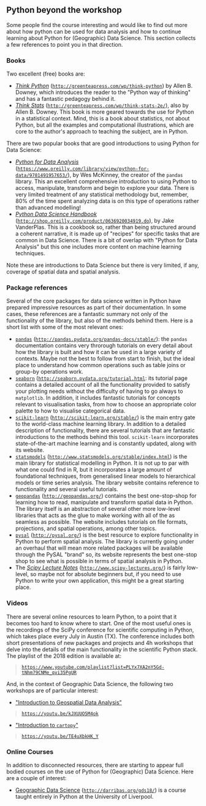 ## Python beyond the workshop

Some people find the course interesting and would like to find out more about
how python can be used for data analysis and how to continue learning about
Python for (Geographic) Data Science. This section collects a few references
to point you in that direction.

### Books

Two excellent (free) books are:

- [*Think Python*](http://greenteapress.com/wp/think-python/) 
  ([`http://greenteapress.com/wp/think-python`](http://greenteapress.com/wp/think-python)) 
  by Allen B. Downey,
  which introduces the reader to the "Python way of thinking" and has a
  fantastic pedagogy behind it.
- [*Think Stats*](http://greenteapress.com/wp/think-stats-2e/) 
  ([`http://greenteapress.com/wp/think-stats-2e/`](http://greenteapress.com/wp/think-stats-2e/)), 
  also by Allen B. Downey. 
  This book is more geared towards the use for Python in a statistical
  context. Mind, this is a book about statistics, not about Python, but all
  the examples and computational illustrations, which are core to the author's
  approach to teaching the subject, are in Python.

There are two popular books that are good introductions to using Python for
Data Science:

- [*Python for Data
  Analysis*](https://www.oreilly.com/library/view/python-for-data/9781491957653/)
  ([`https://www.oreilly.com/library/view/python-for-data/9781491957653/`](https://www.oreilly.com/library/view/python-for-data/9781491957653/)),
  by Wes McKinney, the creator of the `pandas` library. This an excellent
  comprehensive introduction to using Python to access, manipulate, transform
  and begin to explore your data. There is very limited treatment of any
  statistical methodology but, remember, 80% of the time spent analyzing data
  is on this type of operations rather than advanced modelling!
- [*Python Data Science
  Handbook*](http://shop.oreilly.com/product/0636920034919.do) 
  ([`http://shop.oreilly.com/product/0636920034919.do`](http://shop.oreilly.com/product/0636920034919.do)), 
  by Jake VanderPlas. This is a cookbook so, rather than being structured
  around a coherent narrative, it is made up of "recipes" for specific tasks
  that are common in Data Science. There is a bit of overlap with "Python for
  Data Analysis" but this one includes more content on machine learning
  techniques.

Note these are introductions to Data Science but there is very limited, if
any, coverage of spatial data and spatial analysis.

### Package references

Several of the core packages for data science written in Python have
prepared impressive resources as part of their documentation. In some cases,
these references are a fantastic summary not only of the functionality of the
library, but also of the methods behind them. Here is a short list with some
of the most relevant ones:

- [`pandas`](http://pandas.pydata.org/pandas-docs/stable/) 
  ([`http://pandas.pydata.org/pandas-docs/stable/`](http://pandas.pydata.org/pandas-docs/stable/)): 
  the `pandas` documentation contains very throrough tutorials on every
  detail about how the library is built and how it can be used in a large
  variety of contexts. Maybe not the best to follow from start to finish, but
  the ideal place to understand how common operations such as table joins or
  group-by operations work.
- [`seaborn`](http://seaborn.pydata.org/tutorial.html)
  ([`http://seaborn.pydata.org/tutorial.html`](http://seaborn.pydata.org/tutorial.html): its tutorial 
  page contains a detailed account of all the functionality provided to
  satisfy your plotting needs without the difficulty of having to go always to
  `matplotlib`. In addition, it includes fantastic tutorials for concepts
  relevant to visualisation tasks, from how to choose an appropriate color
  palette to how to visualise categorical data.
- [`scikit-learn`](http://scikit-learn.org/stable/)
  ([`http://scikit-learn.org/stable/`](http://scikit-learn.org/stable/)) is the
  main entry gate to the world-class machine learning library. In addition to
  a detailed description of functionality, there are several tutorials that
  are fantastic introductions to the methods behind this tool. `scikit-learn`
  incorporates state-of-the-art machine learning and is constantly updated,
  along with its website.
- [`statsmodels`](http://www.statsmodels.org/stable/index.html)
  ([`http://www.statsmodels.org/stable/index.html`](http://www.statsmodels.org/stable/index.html))
  is the main library for statistical modelling in Python. It is not up to par
  with what one could find in R, but it incorporates a large amount of
  foundational techniques, from generalised linear models to hierarchical
  models or time series analysis. The library website contains reference to
  functionality and several useful tutorials.
- [`geopandas`](http://geopandas.org/)
  ([`http://geopandas.org/`](http://geopandas.org/)) contains the best 
  one-stop-shop for learning how to read, manipulate and transform spatial
  data in Python. The library itself is an abstraction of several other more
  low-level libraries that acts as the glue to make working with all of the as
  seamless as possible. The website includes tutorials on file formats,
  projections, and spatial operations, among other topics.
- [`pysal`](http://pysal.org/) ([`http://pysal.org/`](http://pysal.org/)) is
  the best resource to explore functionality in Python to perform spatial
  analysis. The library is currently going under an overhaul that will mean
  more related packages will be available through the PySAL "brand" so, its
  website represents the best one-stop shop to see what is possible in terms
  of spatial analysis in Python.
- The [*Scipy Lecture Notes*](http://www.scipy-lectures.org/) 
  ([`http://www.scipy-lectures.org/`](http://www.scipy-lectures.org/)) is fairly
  low-level, so maybe not for absolute beginners but, if you need to use
  Python to write your own application, this might be a great starting place.

### Videos

There are several online resources to learn Python, to a point that it becomes
too hard to know where to start. One of the most useful ones is the recordings
of the SciPy conference for scientific computing in Python, which takes place
every July in Austin (TX). The conference includes both short presentations of
new packages and projects and 4h workshops that delve into the details of the
main functionality in the scientific Python stack. The playlist of the 2018 
edition is available at:

> [`https://www.youtube.com/playlist?list=PLYx7XA2nY5Gd-tNhm79CNMe_qvi35PgUR`](https://www.youtube.com/playlist?list=PLYx7XA2nY5Gd-tNhm79CNMe_qvi35PgUR)

And, in the context of Geographic Data Science, the following two workshops
are of particular interest:

- ["Introduction to Geospatial Data Analysis"](https://youtu.be/kJXUUO5M4ok)
  
> [`https://youtu.be/kJXUUO5M4ok`](https://youtu.be/kJXUUO5M4ok)

- ["Introduction to `cartopy`"](https://youtu.be/TE4uXbkHK_Y)

> [`https://youtu.be/TE4uXbkHK_Y`](https://youtu.be/TE4uXbkHK_Y)

### Online Courses

In addition to disconnected resources, there are starting to appear full
bodied courses on the use of Python for (Geographic) Data Science. Here are a
couple of interest:

- [Geographic Data Science](http://darribas.org/gds18/)
  ([`http://darribas.org/gds18/`](http://darribas.org/gds18/)) is a course
  taught entirely in Python at the University of Liverpool.